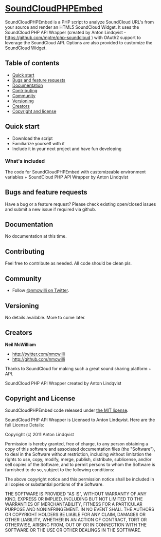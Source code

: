 # [SoundCloudPHPEmbed](http://github.com/nmcwilli/youtubeembed)

SoundCloudPHPEmbed is a PHP script to analyze SoundCloud URL's from your source and render an HTML5 SoundCloud Widget. It uses the SoundCloud PHP API Wrapper (created by Anton Lindqvist - https://github.com/mptre/php-soundcloud ) with OAuth2 support to leverage the SoundCloud API. Options are also provided to customize the SoundCloud Widget.


## Table of contents

 - [Quick start](#quick-start)
 - [Bugs and feature requests](#bugs-and-feature-requests)
 - [Documentation](#documentation)
 - [Contributing](#contributing)
 - [Community](#community)
 - [Versioning](#versioning)
 - [Creators](#creators)
 - [Copyright and license](#copyright-and-license)

## Quick start

- Download the script
- Familiarize yourself with it
- Include it in your next project and have fun developing

### What's included

The code for SoundCloudPHPEmbed with customizeable environment variables + SoundCloud PHP API Wrapper by Anton Lindqvist


## Bugs and feature requests

Have a bug or a feature request? Please check existing open/closed issues and submit a new issue if required via github. 


## Documentation

No documentation at this time.


## Contributing

Feel free to contribute as needed. All code should be clean pls.


## Community

- Follow [@nmcwilli on Twitter](http://twitter.com/nmcwilli).


## Versioning

No details available. More to come later.


## Creators

**Neil McWilliam**

- <http://twitter.com/nmcwilli>
- <http://github.com/nmcwilli>

Thanks to SoundCloud for making such a great sound sharing platform + API.

SoundCloud PHP API Wrapper created by Anton Lindqvist


## Copyright and License

SoundCloudPHPEmbed code released under [the MIT license](LICENSE).


SoundCloud PHP API Wrapper is Licensed to Anton Lindqvist. Here are the full License Details:

Copyright (c) 2011 Anton Lindqvist

Permission is hereby granted, free of charge, to any person obtaining a copy of this software and associated documentation files (the "Software"), to deal in the Software without restriction, including without limitation the rights to use, copy, modify, merge, publish, distribute, sublicense, and/or sell copies of the Software, and to permit persons to whom the Software is furnished to do so, subject to the following conditions:

The above copyright notice and this permission notice shall be included in all copies or substantial portions of the Software.

THE SOFTWARE IS PROVIDED "AS IS", WITHOUT WARRANTY OF ANY KIND, EXPRESS OR IMPLIED, INCLUDING BUT NOT LIMITED TO THE WARRANTIES OF MERCHANTABILITY, FITNESS FOR A PARTICULAR PURPOSE AND NONINFRINGEMENT. IN NO EVENT SHALL THE AUTHORS OR COPYRIGHT HOLDERS BE LIABLE FOR ANY CLAIM, DAMAGES OR OTHER LIABILITY, WHETHER IN AN ACTION OF CONTRACT, TORT OR OTHERWISE, ARISING FROM, OUT OF OR IN CONNECTION WITH THE SOFTWARE OR THE USE OR OTHER DEALINGS IN THE SOFTWARE.